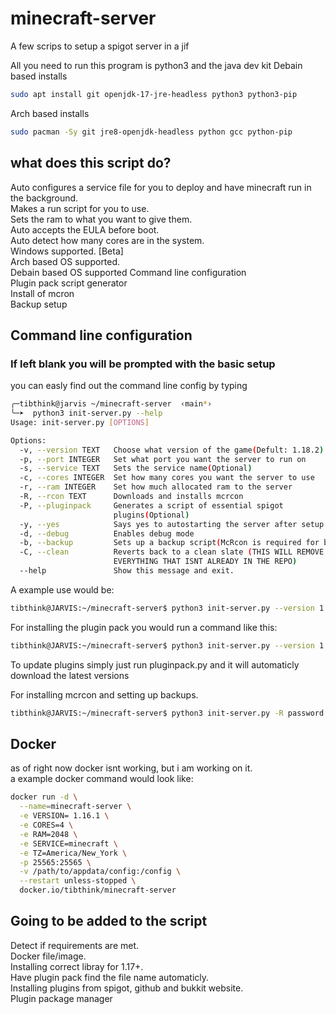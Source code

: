# minecraft-server

A few scrips to setup a spigot server in a jif

All you need to run this program is python3 and the java dev kit
Debain based installs
``` bash
sudo apt install git openjdk-17-jre-headless python3 python3-pip
```
Arch based installs
```bash
sudo pacman -Sy git jre8-openjdk-headless python gcc python-pip
```

## what does this script do?

Auto configures a service file for you to deploy and have minecraft run in the background. \
Makes a run script for you to use. \
Sets the ram to what you want to give them. \
Auto accepts the EULA before boot. \
Auto detect how many cores are in the system. \
Windows supported. [Beta] \
Arch based OS supported. \
Debain based OS supported
Command line configuration \
Plugin pack script generator\
Install of mcron \
Backup setup 

## Command line configuration
### If left blank you will be prompted with the basic setup
you can easly find out the command line config by typing

``` bash
╭─tibthink@jarvis ~/minecraft-server  ‹main*› 
╰─➤  python3 init-server.py --help                                                                                                                                                               2 ↵
Usage: init-server.py [OPTIONS]

Options:
  -v, --version TEXT   Choose what version of the game(Defult: 1.18.2)
  -p, --port INTEGER   Set what port you want the server to run on
  -s, --service TEXT   Sets the service name(Optional)
  -c, --cores INTEGER  Set how many cores you want the server to use
  -r, --ram INTEGER    Set how much allocated ram to the server
  -R, --rcon TEXT      Downloads and installs mcrcon
  -P, --pluginpack     Generates a script of essential spigot
                       plugins(Optional)
  -y, --yes            Says yes to autostarting the server after setup is done
  -d, --debug          Enables debug mode
  -b, --backup         Sets up a backup script(McRcon is required for backups)
  -C, --clean          Reverts back to a clean slate (THIS WILL REMOVE
                       EVERYTHING THAT ISNT ALREADY IN THE REPO)
  --help               Show this message and exit.
```

A example use would be:

``` bash
tibthink@JARVIS:~/minecraft-server$ python3 init-server.py --version 1.17.1 --cores 3 --ram 1024 --port 4444 --service test
```

For installing the plugin pack you would run a command like this:

``` bash
tibthink@JARVIS:~/minecraft-server$ python3 init-server.py --version 1.17.1 --cores 3 --ram 1024 --port 4444 --service test -P
```
To update plugins simply just run pluginpack.py and it will automaticly download the latest versions

For installing mcrcon and setting up backups.

```bash
tibthink@JARVIS:~/minecraft-server$ python3 init-server.py -R password -b
```

## Docker

as of right now docker isnt working, but i am working on it. \
a example docker command would look like:
``` bash
docker run -d \
  --name=minecraft-server \
  -e VERSION= 1.16.1 \
  -e CORES=4 \
  -e RAM=2048 \
  -e SERVICE=minecraft \
  -e TZ=America/New_York \
  -p 25565:25565 \
  -v /path/to/appdata/config:/config \
  --restart unless-stopped \
  docker.io/tibthink/minecraft-server
```

## Going to be added to the script

Detect if requirements are met. \
Docker file/image. \
Installing correct libray for 1.17+. \
Have plugin pack find the file name automaticly. \
Installing plugins from spigot, github and bukkit website. \
Plugin package manager

